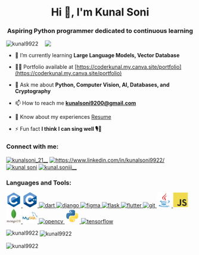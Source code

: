 <h1 align="center">Hi 👋, I'm Kunal Soni</h1>
<h3 align="center">Aspiring Python programmer dedicated to continuous learning</h3>
<img align="right" width = 400 style = "border-radius= 50%" src= "https://sircltech.com/assets/images/newgif/python.gif">

<p align="left"> <img src="https://komarev.com/ghpvc/?username=kunal9922&label=Profile%20views&color=0e75b6&style=flat" alt="kunal9922" /> </p>

- 🌱 I’m currently learning **Large Language Models, Vector Database**

- 👨‍💻 Portfolio available at [https://coderkunal.my.canva.site/portfolio](https://coderkunal.my.canva.site/portfolio)

- 💬 Ask me about **Python, Computer Vision, AI, Databases, and Cryptography**

- 📫 How to reach me **kunalsoni9200@gmail.com**

- 📄 Know about my experiences [Resume](https://drive.google.com/file/d/1HrYljfYs3hbvnyPL9s4pZtQK7LRHvx1E/view?usp=share_link)

- ⚡ Fun fact **I think I can sing well 🎙️🎵**

<h3 align="left">Connect with me:</h3>
<p align="left">
<a href="https://twitter.com/kunalsoni_21__" target="blank"><img align="center" src="https://github.com/kunal9922/kunal9922/assets/53283003/f0a16c80-6ce2-474c-a2aa-3af8df3ced89" alt="kunalsoni_21__" height="40" width="40" /></a>
<a href="https://www.linkedin.com/in/kunalsoni9922/" target="blank"><img align="center" src="https://raw.githubusercontent.com/rahuldkjain/github-profile-readme-generator/master/src/images/icons/Social/linked-in-alt.svg" alt="https://www.linkedin.com/in/kunalsoni9922/" height="30" width="40" /></a>
<a href="https://stackoverflow.com/users/kunal soni" target="blank"><img align="center" src="https://raw.githubusercontent.com/rahuldkjain/github-profile-readme-generator/master/src/images/icons/Social/stack-overflow.svg" alt="kunal soni" height="30" width="40" /></a>
<a href="https://instagram.com/kunal.soniii__" target="blank"><img align="center" src="https://raw.githubusercontent.com/rahuldkjain/github-profile-readme-generator/master/src/images/icons/Social/instagram.svg" alt="kunal.soniii__" height="30" width="40" /></a>
</p>
<h3 align="left">Languages and Tools:</h3>
<p align="left"> <a href="https://www.cprogramming.com/" target="_blank" rel="noreferrer"> <img src="https://raw.githubusercontent.com/devicons/devicon/master/icons/c/c-original.svg" alt="c" width="40" height="40"/> </a> <a href="https://www.w3schools.com/cpp/" target="_blank" rel="noreferrer"> <img src="https://raw.githubusercontent.com/devicons/devicon/master/icons/cplusplus/cplusplus-original.svg" alt="cplusplus" width="40" height="40"/> </a> <a href="https://dart.dev" target="_blank" rel="noreferrer"> <img src="https://www.vectorlogo.zone/logos/dartlang/dartlang-icon.svg" alt="dart" width="40" height="40"/> </a> <a href="https://www.djangoproject.com/" target="_blank" rel="noreferrer"> <img src="https://cdn.worldvectorlogo.com/logos/django.svg" alt="django" width="40" height="40"/> </a> <a href="https://www.figma.com/" target="_blank" rel="noreferrer"> <img src="https://www.vectorlogo.zone/logos/figma/figma-icon.svg" alt="figma" width="40" height="40"/> </a> <a href="https://flask.palletsprojects.com/" target="_blank" rel="noreferrer"> <img src="https://github.com/kunal9922/kunal9922/assets/53283003/74e683b9-fe1b-490f-b7c5-0555c1ff9fe8" alt="flask" width="40" height="40"/> </a> <a href="https://flutter.dev" target="_blank" rel="noreferrer"> <img src="https://www.vectorlogo.zone/logos/flutterio/flutterio-icon.svg" alt="flutter" width="40" height="40"/> </a> <a href="https://git-scm.com/" target="_blank" rel="noreferrer"> <img src="https://www.vectorlogo.zone/logos/git-scm/git-scm-icon.svg" alt="git" width="40" height="40"/> </a> <a href="https://www.java.com" target="_blank" rel="noreferrer"> <img src="https://raw.githubusercontent.com/devicons/devicon/master/icons/java/java-original.svg" alt="java" width="40" height="40"/> </a> <a href="https://developer.mozilla.org/en-US/docs/Web/JavaScript" target="_blank" rel="noreferrer"> <img src="https://raw.githubusercontent.com/devicons/devicon/master/icons/javascript/javascript-original.svg" alt="javascript" width="40" height="40"/> </a> <a href="https://www.mongodb.com/" target="_blank" rel="noreferrer"> <img src="https://raw.githubusercontent.com/devicons/devicon/master/icons/mongodb/mongodb-original-wordmark.svg" alt="mongodb" width="40" height="40"/> </a> <a href="https://www.mysql.com/" target="_blank" rel="noreferrer"> <img src="https://raw.githubusercontent.com/devicons/devicon/master/icons/mysql/mysql-original-wordmark.svg" alt="mysql" width="40" height="40"/> </a> <a href="https://opencv.org/" target="_blank" rel="noreferrer"> <img src="https://www.vectorlogo.zone/logos/opencv/opencv-icon.svg" alt="opencv" width="40" height="40"/> </a> <a href="https://www.python.org" target="_blank" rel="noreferrer"> <img src="https://raw.githubusercontent.com/devicons/devicon/master/icons/python/python-original.svg" alt="python" width="40" height="40"/> </a> <a href="https://www.tensorflow.org" target="_blank" rel="noreferrer"> <img src="https://www.vectorlogo.zone/logos/tensorflow/tensorflow-icon.svg" alt="tensorflow" width="40" height="40"/> </a> </p>

<p><img align="left" src="https://github-readme-stats.vercel.app/api/top-langs?username=kunal9922&show_icons=true&locale=en&layout=compact" alt="kunal9922" /></p>

<p>&nbsp;<img align="center" src="https://github-readme-stats.vercel.app/api?username=kunal9922&show_icons=true&locale=en" alt="kunal9922" /></p>

<p><img align="center" src="https://github-readme-streak-stats.herokuapp.com/?user=kunal9922&" alt="kunal9922" /></p>
